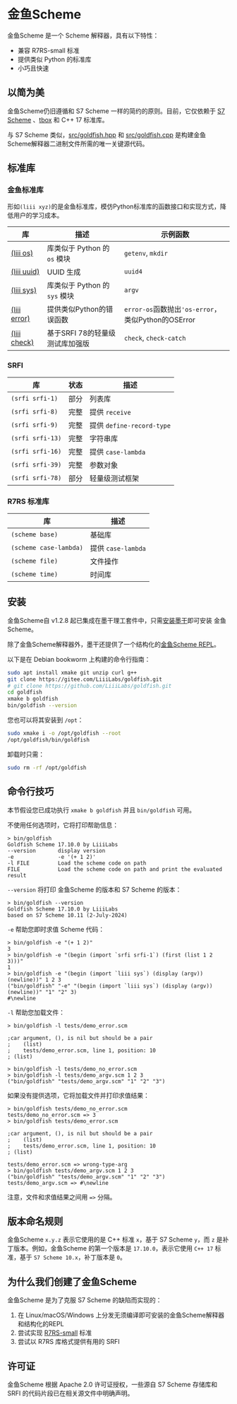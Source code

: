 # 金鱼Scheme
金鱼Scheme 是一个 Scheme 解释器，具有以下特性：
+ 兼容 R7RS-small 标准
+ 提供类似 Python 的标准库
+ 小巧且快速

## 以简为美
金鱼Scheme仍旧遵循和 S7 Scheme 一样的简约的原则。目前，它仅依赖于 [S7 Scheme](https://ccrma.stanford.edu/software/s7/) 、[tbox](https://gitee.com/tboox/tbox) 和 C++ 17 标准库。

与 S7 Scheme 类似，[src/goldfish.hpp](src/goldfish.hpp) 和 [src/goldfish.cpp](src/goldfish.cpp) 是构建金鱼Scheme解释器二进制文件所需的唯一关键源代码。

## 标准库
### 金鱼标准库
形如`(liii xyz)`的是金鱼标准库，模仿Python标准库的函数接口和实现方式，降低用户的学习成本。

| 库 | 描述 | 示例函数 |
| --- | --- | --- |
| [(liii os)](goldfish/liii/os.scm) | 库类似于 Python 的 `os` 模块 | `getenv`, `mkdir` |
| [(liii uuid)](goldfish/liii/uuid.scm) | UUID 生成 | `uuid4` |
| [(liii sys)](goldfish/liii/sys.scm) | 库类似于 Python 的 `sys` 模块 | `argv` |
| [(liii error)](goldfish/liii/error.scm) | 提供类似Python的错误函数 | `error-os`函数抛出`'os-error`，类似Python的OSError |
| [(liii check)](goldfish/liii/check.scm) | 基于SRFI 78的轻量级测试库加强版 | `check`, `check-catch` | 

### SRFI

| 库 | 状态 | 描述 |
| --- | --- | --- |
| `(srfi srfi-1)` | 部分 | 列表库 |
| `(srfi srfi-8)` | 完整 | 提供 `receive` |
| `(srfi srfi-9)` | 完整 | 提供 `define-record-type` |
| `(srfi srfi-13)` | 完整 | 字符串库 |
| `(srfi srfi-16)` | 完整 | 提供 `case-lambda` |
| `(srfi srfi-39)` | 完整 | 参数对象 |
| `(srfi srfi-78)` | 部分 | 轻量级测试框架 |

### R7RS 标准库

| 库 | 描述 |
| --- | --- |
| `(scheme base)` | 基础库 |
| `(scheme case-lambda)` | 提供 `case-lambda` |
| `(scheme file)` | 文件操作 |
| `(scheme time)` | 时间库 |

## 安装
金鱼Scheme自 v1.2.8 起已集成在墨干理工套件中，只需[安装墨干](https://mogan.app/zh/guide/Install.html)即可安装 金鱼Scheme。

除了金鱼Scheme解释器外，墨干还提供了一个结构化的[金鱼Scheme REPL](https://mogan.app/guide/plugin_goldfish.html)。

以下是在 Debian bookworm 上构建的命令行指南：

```bash
sudo apt install xmake git unzip curl g++
git clone https://gitee.com/LiiiLabs/goldfish.git
# git clone https://github.com/LiiiLabs/goldfish.git
cd goldfish
xmake b goldfish
bin/goldfish --version
```

您也可以将其安装到 `/opt`：

```bash
sudo xmake i -o /opt/goldfish --root
/opt/goldfish/bin/goldfish
```

卸载时只需：

```bash
sudo rm -rf /opt/goldfish
```

## 命令行技巧
本节假设您已成功执行 `xmake b goldfish` 并且 `bin/goldfish` 可用。

不使用任何选项时，它将打印帮助信息：

```
> bin/goldfish
Goldfish Scheme 17.10.0 by LiiiLabs
--version       display version
-e              -e '(+ 1 2)'
-l FILE         Load the scheme code on path
FILE            Load the scheme code on path and print the evaluated result
```

`--version` 将打印 金鱼Scheme 的版本和 S7 Scheme 的版本：

```
> bin/goldfish --version
Goldfish Scheme 17.10.0 by LiiiLabs
based on S7 Scheme 10.11 (2-July-2024)
```

`-e` 帮助您即时求值 Scheme 代码：

```
> bin/goldfish -e "(+ 1 2)"
3
> bin/goldfish -e "(begin (import `srfi srfi-1`) (first (list 1 2 3)))"
1
> bin/goldfish -e "(begin (import `liii sys`) (display (argv)) (newline))" 1 2 3
("bin/goldfish" "-e" "(begin (import `liii sys`) (display (argv)) (newline))" "1" "2" 3)
#\newline
```

`-l` 帮助您加载文件：

```
> bin/goldfish -l tests/demo_error.scm

;car argument, (), is nil but should be a pair
;    (list)
;    tests/demo_error.scm, line 1, position: 10
; (list)

> bin/goldfish -l tests/demo_no_error.scm
> bin/goldfish -l tests/demo_argv.scm 1 2 3
("bin/goldfish" "tests/demo_argv.scm" "1" "2" "3")
```

如果没有提供选项，它将加载文件并打印求值结果：

```
> bin/goldfish tests/demo_no_error.scm
tests/demo_no_error.scm => 3
> bin/goldfish tests/demo_error.scm

;car argument, (), is nil but should be a pair
;    (list)
;    tests/demo_error.scm, line 1, position: 10
; (list)

tests/demo_error.scm => wrong-type-arg
> bin/goldfish tests/demo_argv.scm 1 2 3
("bin/goldfish" "tests/demo_argv.scm" "1" "2" "3")
tests/demo_argv.scm => #\newline
```

注意，文件和求值结果之间用 `=>` 分隔。

## 版本命名规则
金鱼Scheme `x.y.z` 表示它使用的是 C++ 标准 `x`，基于 S7 Scheme `y`，而 `z` 是补丁版本。例如，金鱼Scheme 的第一个版本是 `17.10.0`，表示它使用 `C++ 17` 标准，基于 `S7 Scheme 10.x`，补丁版本是 `0`。

## 为什么我们创建了金鱼Scheme
金鱼Scheme 是为了克服 S7 Scheme 的缺陷而实现的：
1. 在 Linux/macOS/Windows 上分发无须编译即可安装的金鱼Scheme解释器和结构化的REPL
2. 尝试实现 [R7RS-small](https://small.r7rs.org) 标准
3. 尝试以 R7RS 库格式提供有用的 SRFI


## 许可证
金鱼Scheme 根据 Apache 2.0 许可证授权，一些源自 S7 Scheme 存储库和 SRFI 的代码片段已在相关源文件中明确声明。
